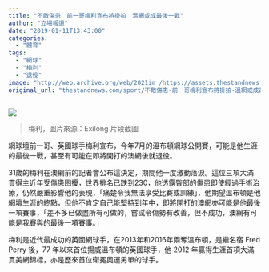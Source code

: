 ```yaml
---
title: "不敵傷患　前一哥梅利宣布將掛拍　溫網或成最後一戰"
author: "立場報道"
date: "2019-01-11T13:43:00"
categories:
  - "體育"
tags:
  - "網球"
  - "梅利"
  - "退役"
image: "http://web.archive.org/web/2021im_/https://assets.thestandnews.com/media/photos/murray_pYHRQ.png"
original_url: "thestandnews.com/sport/不敵傷患-前一哥梅利宣布將掛拍-溫網或成最後一戰"
---
```

![](http://web.archive.org/web/2021im_/https://assets.thestandnews.com/media/photos/murray_pYHRQ.png)
> 梅利，圖片來源：Exilong 片段截圖

網球壇前一哥、英國球手梅利宣布，今年7月的溫布頓網球公開賽，可能是他生涯的最後一戰，甚至有可能在即將開打的澳網後就退役。

31歲的梅利在澳網前的記者會公布這決定，期間他一度激動落淚。這位三項大滿貫得主近年受傷患困擾，世界排名已跌到230，他透露臀部的傷患即使經過手術治療，仍然嚴重影響他的表現，「痛楚令我無法享受比賽或訓練」，他期望溫布頓是他網壇生涯的終點，但他不肯定自己能堅持到年中，即將開打的澳網亦可能是他最後一項賽事，「差不多已做盡所有可做的，嘗試令傷勢有改善，但不成功，澳網有可能是我賽與的最後一項賽事。」

梅利是近代最成功的英國網球手，在2013年和2016年兩奪溫布頓，是繼名宿 Fred Perry 後，77 年以來首位揚威溫布頓的英國球手，他 2012 年贏得生涯首項大滿貫美網錦標，亦是歷來首位衛冕奧運男單的球手。
